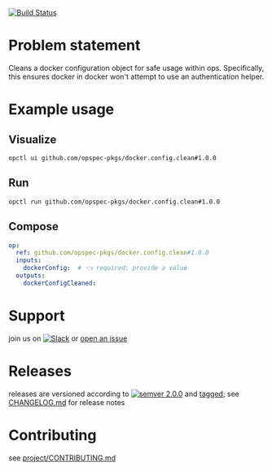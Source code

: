 [![Build Status](https://github.com/opspec-pkgs/docker.config.clean/workflows/build/badge.svg?branch=master)](https://github.com/opspec-pkgs/docker.config.clean/actions?query=workflow%3Abuild+branch%3Amaster)

# Problem statement

Cleans a docker configuration object for safe usage within ops. Specifically, this ensures docker in docker won't attempt to use an authentication helper.


# Example usage

## Visualize

```shell
opctl ui github.com/opspec-pkgs/docker.config.clean#1.0.0
```

## Run

```
opctl run github.com/opspec-pkgs/docker.config.clean#1.0.0
```

## Compose

```yaml
op:
  ref: github.com/opspec-pkgs/docker.config.clean#1.0.0
  inputs:
    dockerConfig:  # 👈 required; provide a value
  outputs:
    dockerConfigCleaned:
```

# Support

join us on
[![Slack](https://img.shields.io/badge/slack-opctl-E01563.svg)](https://join.slack.com/t/opctl/shared_invite/zt-51zodvjn-Ul_UXfkhqYLWZPQTvNPp5w)
or
[open an issue](https://github.com/opspec-pkgs/docker.config.clean/issues)

# Releases

releases are versioned according to
[![semver 2.0.0](https://img.shields.io/badge/semver-2.0.0-brightgreen.svg)](http://semver.org/spec/v2.0.0.html)
and [tagged](https://git-scm.com/book/en/v2/Git-Basics-Tagging); see
[CHANGELOG.md](CHANGELOG.md) for release notes

# Contributing

see
[project/CONTRIBUTING.md](https://github.com/opspec-pkgs/project/blob/master/CONTRIBUTING.md)

